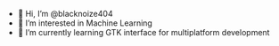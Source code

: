 - 👋 Hi, I’m @blacknoize404
- 👀 I’m interested in Machine Learning
- 🌱 I’m currently learning GTK interface for multiplatform development

<!---
blacknoize404/blacknoize404 is a ✨ special ✨ repository because its `README.md` (this file) appears on your GitHub profile.
You can click the Preview link to take a look at your changes.
--->
